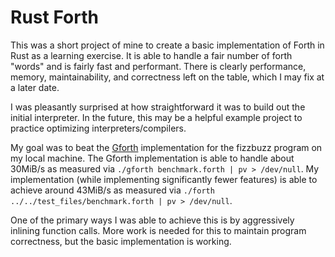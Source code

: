 # Rust Forth

This was a short project of mine to create a basic implementation of Forth in Rust as a learning exercise. It is able to handle a fair number of forth "words" and is fairly fast and performant. There is clearly performance, memory, maintainability, and correctness left on the table, which I may fix at a later date.

I was pleasantly surprised at how straightforward it was to build out the initial interpreter. In the future, this may be a helpful example project to practice optimizing interpreters/compilers.

My goal was to beat the [Gforth](https://www.gnu.org/software/gforth/) implementation for the fizzbuzz program on my local machine. The Gforth implementation is able to handle about 30MiB/s as measured via `./gforth benchmark.forth | pv > /dev/null`. My implementation (while implementing significantly fewer features) is able to achieve around 43MiB/s as measured via `./forth ../../test_files/benchmark.forth | pv > /dev/null`.

One of the primary ways I was able to achieve this is by aggressively inlining function calls. More work is needed for this to maintain program correctness, but the basic implementation is working.